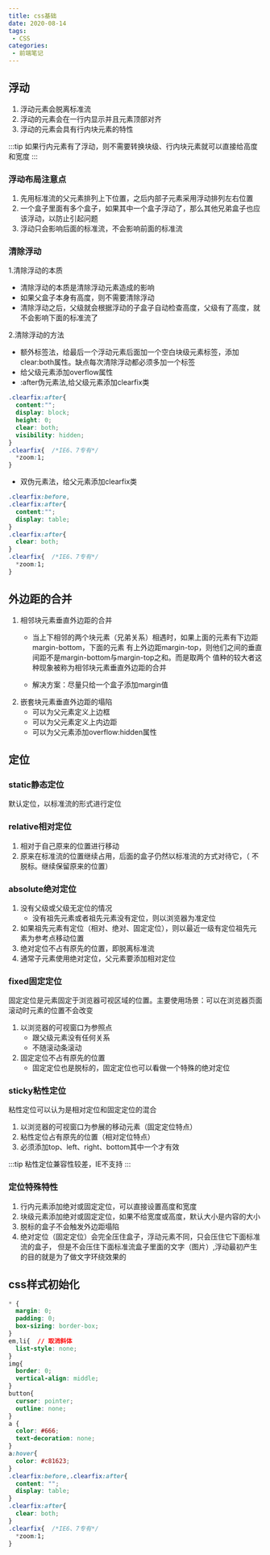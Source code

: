 ```yaml
---
title: css基础
date: 2020-08-14
tags:
 - CSS
categories:
 - 前端笔记
---
```


## 浮动
1. 浮动元素会脱离标准流
2. 浮动的元素会在一行内显示并且元素顶部对齐
3. 浮动的元素会具有行内块元素的特性

:::tip
如果行内元素有了浮动，则不需要转换块级、行内块元素就可以直接给高度和宽度
:::

### 浮动布局注意点
1. 先用标准流的父元素排列上下位置，之后内部子元素采用浮动排列左右位置
2. 一个盒子里面有多个盒子，如果其中一个盒子浮动了，那么其他兄弟盒子也应该浮动，以防止引起问题
3. 浮动只会影响后面的标准流，不会影响前面的标准流

### 清除浮动
1.清除浮动的本质
* 清除浮动的本质是清除浮动元素造成的影响
* 如果父盒子本身有高度，则不需要清除浮动
* 清除浮动之后，父级就会根据浮动的子盒子自动检查高度，父级有了高度，就不会影响下面的标准流了

2.清除浮动的方法
* 额外标签法，给最后一个浮动元素后面加一个空白块级元素标签，添加clear:both属性。缺点每次清除浮动都必须多加一个标签
* 给父级元素添加overflow属性
* :after伪元素法,给父级元素添加clearfix类
```css
.clearfix:after{
  content:"";
  display: block;
  height: 0;
  clear: both;
  visibility: hidden;
}
.clearfix{  /*IE6、7专有*/
  *zoom:1;
}
```
* 双伪元素法，给父元素添加clearfix类
```css
.clearfix:before,
.clearfix:after{
  content:"";
  display: table;
}
.clearfix:after{
  clear: both;
}
.clearfix{  /*IE6、7专有*/
  *zoom:1;
}
```

## 外边距的合并
1. 相邻块元素垂直外边距的合并
    * 当上下相邻的两个块元素（兄弟关系）相遇时，如果上面的元素有下边距margin-bottom，下面的元素
有上外边距margin-top，则他们之间的垂直间距不是margin-bottom与margin-top之和。而是取两个
值种的较大者这种现象被称为相邻块元素垂直外边距的合并

    * 解决方案：尽量只给一个盒子添加margin值
2. 嵌套块元素垂直外边距的塌陷
    * 可以为父元素定义上边框
    * 可以为父元素定义上内边距
    * 可以为父元素添加overflow:hidden属性

## 定位
### static静态定位
默认定位，以标准流的形式进行定位
### relative相对定位
1. 相对于自己原来的位置进行移动
2. 原来在标准流的位置继续占用，后面的盒子仍然以标准流的方式对待它，（ 不脱标。继续保留原来的位置）
### absolute绝对定位
1. 没有父级或父级无定位的情况
    * 没有祖先元素或者祖先元素没有定位，则以浏览器为准定位
2. 如果祖先元素有定位（相对、绝对、固定定位），则以最近一级有定位祖先元素为参考点移动位置
3. 绝对定位不占有原先的位置，即脱离标准流
4. 通常子元素使用绝对定位，父元素要添加相对定位
### fixed固定定位
固定定位是元素固定于浏览器可视区域的位置。主要使用场景：可以在浏览器页面滚动时元素的位置不会改变
1. 以浏览器的可视窗口为参照点
    * 跟父级元素没有任何关系
    * 不随滚动条滚动
2. 固定定位不占有原先的位置
    * 固定定位也是脱标的，固定定位也可以看做一个特殊的绝对定位
### sticky粘性定位
粘性定位可以认为是相对定位和固定定位的混合
1. 以浏览器的可视窗口为参展的移动元素（固定定位特点）
2. 粘性定位占有原先的位置（相对定位特点）
3. 必须添加top、left、right、bottom其中一个才有效

:::tip
粘性定位兼容性较差，IE不支持
:::

### 定位特殊特性
1. 行内元素添加绝对或固定定位，可以直接设置高度和宽度
2. 块级元素添加绝对或固定定位，如果不给宽度或高度，默认大小是内容的大小
3. 脱标的盒子不会触发外边距塌陷
4. 绝对定位（固定定位）会完全压住盒子，浮动元素不同，只会压住它下面标准流的盒子，
但是不会压住下面标准流盒子里面的文字（图片）,浮动最初产生的目的就是为了做文字环绕效果的

## css样式初始化
```css
* {   
  margin: 0;
  padding: 0;
  box-sizing: border-box;
}
em,li{  // 取消斜体
  list-style: none;
}
img{  
  border: 0;
  vertical-align: middle;
}
button{ 
  cursor: pointer;
  outline: none;
}
a {
  color: #666;
  text-decoration: none;
}
a:hover{
  color: #c81623;
}
.clearfix:before,.clearfix:after{
  content: "";
  display: table;
}
.clearfix:after{
  clear: both;
}
.clearfix{  /*IE6、7专有*/
  *zoom:1;
}
```